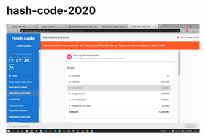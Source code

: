 # hash-code-2020

![Image](https://github.com/kavindyasinthasilva/hash-code-2020/blob/master/Screenshot%20(1).png)
